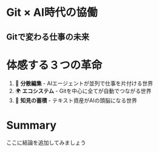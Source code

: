 # Git × AI時代の協働
## Gitで変わる仕事の未来

# **体感する３つの革命**

1. 🤖 **分散編集** - AIエージェントが並列で仕事を片付ける世界
2. 🌍 **エコシステム** - Gitを中心に全てが自動でつながる世界
3. 💎 **知見の蓄積** - テキスト資産がAIの頭脳になる世界

# Summary
ここに結論を追加してみましょう


